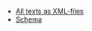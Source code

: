 - [All texts as XML-files](https://github.com/PatristicTextArchive/pta_data)
- [Schema](https://github.com/PatristicTextArchive/Schema)
